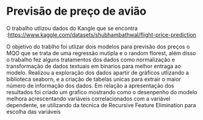 # Previsão de preço de avião

O trabalho utlizou dados do Kangle que se encontra :https://www.kaggle.com/datasets/shubhambathwal/flight-price-prediction

O objetivo do trablho foi utlizar dois modelos para previsão dos preços o MQO que se trata de uma regressão mutipla e o random florest, além disso o trabalho fez alguns tratamentos dos dados como normalização e transformação de dados textuais em binarios para melhor entraga ao modelo. 
Realizou a exploração dos dados apartir de gráficos utlizando a biblioteca seaborn, e a criação de tabelas unicas para extrair o maior número de informação dos dados. Em relação a apresentação dos resultados foi criado um grafico mostrando como o desenpenho do modelo melhora acrescentando variáveis correlacionados com a variável dependente, se utilizando da tecnica de Recursive Feature Elimination para escolha das variáveis
